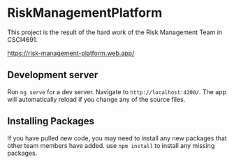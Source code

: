 # RiskManagementPlatform

This project is the result of the hard work of the Risk Management Team in CSCI4691.

https://risk-management-platform.web.app/

## Development server

Run `ng serve` for a dev server. Navigate to `http://localhost:4200/`. The app will automatically reload if you change any of the source files.

## Installing Packages

If you have pulled new code, you may need to install any new packages that other team members have added. use `npm install` to install any missing packages.

